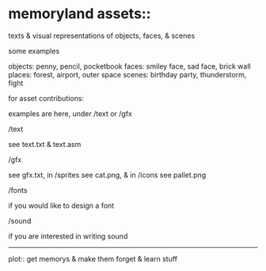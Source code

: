 # memoryland assets::
texts & visual representations of objects, faces, & scenes

some examples

objects: penny, pencil, pocketbook
faces: smiley face, sad face, brick wall
places:   forest,  airport, outer space
scenes: birthday party, thunderstorm, fight

for asset contributions:

examples are here, under /text or /gfx

/text

see text.txt & text.asm

/gfx

see gfx.txt, in /sprites see cat.png, & in /icons see pallet.png

/fonts

if  you would like  to design a font

/sound

if you    are  interested in  writing  sound

----------------------------------------------------------------
plot::
get   memorys   &    make  them   forget  & learn  stuff
